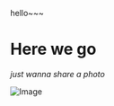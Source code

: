 hello~~~
# Here we go
*just wanna share a photo*

![Image](![smiley-with-heart-shape-hand-sign-cute-vector-21917295](https://user-images.githubusercontent.com/97696711/149395489-dd8380ea-8c98-491d-aff0-316fe4d14386.jpeg))
